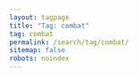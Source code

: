 ```yaml
---
layout: tagpage
title: "Tag: combat"
tag: combat
permalink: /search/tag/combat/
sitemap: false
robots: noindex
---
```

